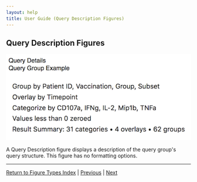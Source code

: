 ```yaml
---
layout: help
title: User Guide (Query Description Figures)
---
```


## Query Description Figures

![A Query Description Figure](images/querydescription-example.png "A Query Description Figure")

A Query Description figure displays a description of the query group's query structure. This figure has no formatting options.

*****

[Return to Figure Types Index](guide-figuretypes) | [Previous](guide-grouplegend) | [Next](guide-sharedstyles)
